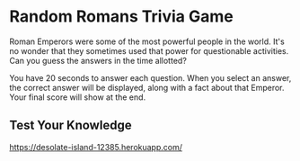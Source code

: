 # Random Romans Trivia Game
Roman Emperors were some of the most powerful people in the world. It's no wonder that they sometimes used that power for questionable activities. Can you guess the answers in the time allotted?

You have 20 seconds to answer each question. When you select an answer, the correct answer will be displayed, along with a fact about that Emperor. Your final score will show at the end.

## Test Your Knowledge
https://desolate-island-12385.herokuapp.com/
